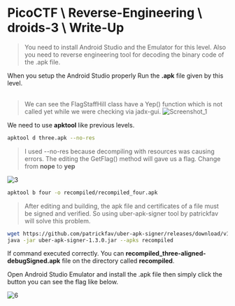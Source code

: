 # PicoCTF \ Reverse-Engineering \ droids-3 \ Write-Up

> You need to install Android Studio and the Emulator for this level. Also you need to reverse engineering tool for decoding the binary code of the .apk file.


When you setup the Android Studio properly Run the <b>.apk</b> file given by this level.
<br></br>

> We can see the FlagStaffHill class have a Yep() function which is not called yet while we were checking via jadx-gui.
![Screenshot_1](https://github.com/boranakova/ctf/assets/56170942/f35488ef-7de6-439c-8cc5-494bddb1cfa0)


We need to use <b>apktool</b> like previous levels. 

```sh
apktool d three.apk --no-res
```
> I used --no-res because decompiling with resources was causing errors.
> The editing the GetFlag() method will gave us a flag. Change from <b>nope</b> to <b>yep</b>

![3](https://github.com/boranakova/ctf/assets/56170942/a4ba9496-a358-4698-95e4-9a8d8dda3730)
```sh
apktool b four -o recompiled/recompiled_four.apk
```
> After editing and building, the apk file and certificates of a file must be signed and verified. So using uber-apk-signer tool by patrickfav will solve this problem.
```sh
wget https://github.com/patrickfav/uber-apk-signer/releases/download/v1.3.0/uber-apk-signer-1.3.0.jar
java -jar uber-apk-signer-1.3.0.jar --apks recompiled
```
If command executed correctly. You can <b>recompiled_three-aligned-debugSigned.apk</b> file on the directory called <b>recompiled</b>.

Open Android Studio Emulator and install the .apk file then simply click the button you can see the flag like below.

![6](https://github.com/boranakova/ctf/assets/56170942/731ca4b7-a242-476f-aea5-56198e5811f3)
